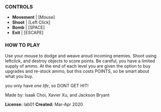 ### CONTROLS
- **Movement**  \| \[Mouse]
- **Shoot**     \| \[Left Click]
- **Bomb**      \| \[SPACE]
- **Exit**      \| \[ESCAPE]



### HOW TO PLAY
Use your mouse to dodge and weave aroud incoming enemies. Shoot using leftclick, and destroy objects to score points. Be careful, you have a limited supply of ammo. At the end of each level you are given the option to buy upgrades and re-stock ammo, but this costs POINTS, so be smart about what you buy.

you only have *one life*, so DONT GET HIT!

Made by: Isaak Choi, Xavier Xu, and Jackson Bryant

**License:** lab01
**Created:** Mar-Apr 2020
